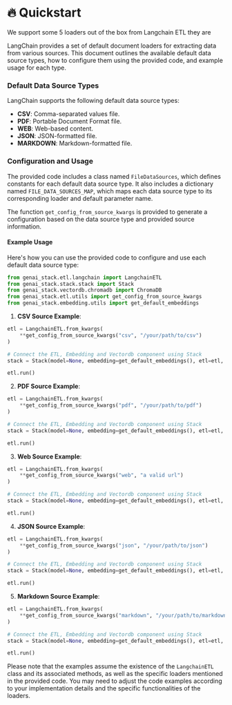 # 🔥 Quickstart

We support some 5 loaders out of the box from Langchain ETL they are

LangChain provides a set of default document loaders for extracting data from various sources. This document outlines the available default data source types, how to configure them using the provided code, and example usage for each type.

### Default Data Source Types

LangChain supports the following default data source types:

* **CSV**: Comma-separated values file.
* **PDF**: Portable Document Format file.
* **WEB**: Web-based content.
* **JSON**: JSON-formatted file.
* **MARKDOWN**: Markdown-formatted file.

### Configuration and Usage

The provided code includes a class named `FileDataSources`, which defines constants for each default data source type. It also includes a dictionary named `FILE_DATA_SOURCES_MAP`, which maps each data source type to its corresponding loader and default parameter name.

The function `get_config_from_source_kwargs` is provided to generate a configuration based on the data source type and provided source information.

#### Example Usage

Here's how you can use the provided code to configure and use each default data source type:

```python
from genai_stack.etl.langchain import LangchainETL
from genai_stack.stack.stack import Stack
from genai_stack.vectordb.chromadb import ChromaDB
from genai_stack.etl.utils import get_config_from_source_kwargs
from genai_stack.embedding.utils import get_default_embeddings
```

1. **CSV Source Example**:

```python
etl = LangchainETL.from_kwargs(
    **get_config_from_source_kwargs("csv", "/your/path/to/csv")
)

# Connect the ETL, Embedding and Vectordb component using Stack
stack = Stack(model=None, embedding=get_default_embeddings(), etl=etl, vectordb=ChromaDB.from_kwargs())

etl.run()
```

2. **PDF Source Example**:

```python
etl = LangchainETL.from_kwargs(
    **get_config_from_source_kwargs("pdf", "/your/path/to/pdf")
)

# Connect the ETL, Embedding and Vectordb component using Stack
stack = Stack(model=None, embedding=get_default_embeddings(), etl=etl, vectordb=ChromaDB.from_kwargs())

etl.run()
```

3. **Web Source Example**:

```python
etl = LangchainETL.from_kwargs(
    **get_config_from_source_kwargs("web", "a valid url")
)

# Connect the ETL, Embedding and Vectordb component using Stack
stack = Stack(model=None, embedding=get_default_embeddings(), etl=etl, vectordb=ChromaDB.from_kwargs())

etl.run()
```

4. **JSON Source Example**:

```python
etl = LangchainETL.from_kwargs(
    **get_config_from_source_kwargs("json", "/your/path/to/json")
)

# Connect the ETL, Embedding and Vectordb component using Stack
stack = Stack(model=None, embedding=get_default_embeddings(), etl=etl, vectordb=ChromaDB.from_kwargs())

etl.run()
```

5. **Markdown Source Example**:

```python
etl = LangchainETL.from_kwargs(
    **get_config_from_source_kwargs("markdown", "/your/path/to/markdown or valid url")
)

# Connect the ETL, Embedding and Vectordb component using Stack
stack = Stack(model=None, embedding=get_default_embeddings(), etl=etl, vectordb=ChromaDB.from_kwargs())

etl.run()
```

Please note that the examples assume the existence of the `LangchainETL` class and its associated methods, as well as the specific loaders mentioned in the provided code. You may need to adjust the code examples according to your implementation details and the specific functionalities of the loaders.
